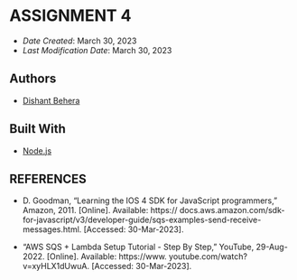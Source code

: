 <!--- The following README.md sample file was adapted from https://gist.github.com/PurpleBooth/109311bb0361f32d87a2#file-readme-template-md by Gabriella Mosquera for academic use ---> 

# ASSIGNMENT 4

* *Date Created*: March 30, 2023
* *Last Modification Date*: March 30, 2023

## Authors

* [Dishant Behera](ds418021@dal.ca)

## Built With

* [Node.js](https://nodejs.org/en/docs)

## REFERENCES

* D. Goodman, “Learning the IOS 4 SDK for JavaScript programmers,” Amazon, 2011. [Online]. Available: https://
    docs.aws.amazon.com/sdk-for-javascript/v3/developer-guide/sqs-examples-send-receive-messages.html. [Accessed: 30-Mar-2023]. 

* “AWS SQS + Lambda Setup Tutorial - Step By Step,” YouTube, 29-Aug-2022. [Online]. Available: https://www.
    youtube.com/watch?v=xyHLX1dUwuA. [Accessed: 30-Mar-2023]. 
